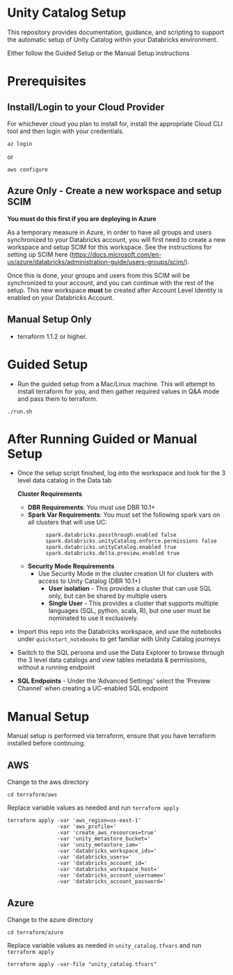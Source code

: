# Unity Catalog Setup
This repository provides documentation, guidance, and scripting to support the automatic setup of Unity Catalog within your Databricks environment.

Either follow the Guided Setup or the Manual Setup instructions

# Prerequisites
## Install/Login to your Cloud Provider
For whichever cloud you plan to install for, install the appropriate Cloud CLI tool and then login with your credentials.

`az login`

or 

`aws configure`
## Azure Only - Create a new workspace and setup SCIM
**You must do this first if you are deploying in Azure**

As a temporary measure in Azure, in order to have all groups and users synchronized to your Databricks account, you will first need to create a new workspace and setup SCIM for this workspace. See the instructions for setting up SCIM here (https://docs.microsoft.com/en-us/azure/databricks/administration-guide/users-groups/scim/). 

Once this is done, your groups and users from this SCIM will be synchronized to your account, and you can continue with the rest of the setup. This new workspace **must** be created after Account Level Identity is enabled on your Databricks Account.

## Manual Setup Only
* terraform 1.1.2 or higher.

# Guided Setup
- Run the guided setup from a Mac/Linux machine. This will attempt to install terraform for you, and then gather required values in Q&A mode and pass them to terraform.

```commandline
./run.sh
```

# After Running Guided or Manual Setup
- Once the setup script finished, log into the workspace and look for the 3 level data catalog in the Data tab

    **Cluster Requirements**
    - **DBR Requirements**: You must use DBR 10.1+
    - **Spark Var Requirements**: You must set the following spark vars on all clusters that will use UC:
    ```
             spark.databricks.passthrough.enabled false
             spark.databricks.unityCatalog.enforce.permissions false
             spark.databricks.unityCatalog.enabled true
             spark.databricks.delta.preview.enabled true
    ```
    - **Security Mode Requirements**
      - Use Security Mode in the cluster creation UI for clusters with access to Unity Catalog (DBR 10.1+)
          - **User isolation** - This provides a cluster that can use SQL only, but can be shared by multiple users
          - **Single User** - This provides a cluster that supports multiple languages (SQL, python, scala, R), but one user must be nominated to use it exclusively.
- Import this repo into the Databricks workspace, and use the notebooks under `quickstart_notebooks` to get familiar with Unity Catalog journeys

- Switch to the SQL persona and use the Data Explorer to browse through the 3 level data catalogs and view tables metadata & permissions, without a running endpoint

- **SQL Endpoints** - Under the ‘Advanced Settings’ select the ‘Preview Channel’ when creating a UC-enabled SQL endpoint

# Manual Setup
Manual setup is performed via terraform, ensure that you have terraform installed before continuing.
## AWS
Change to the aws directory
```commandline
cd terraform/aws
```

Replace variable values as needed and run `terraform apply`

```commandline
terraform apply -var 'aws_region=us-east-1'
                -var 'aws_profile='
                -var 'create_aws_resources=true'
                -var 'unity_metastore_bucket='
                -var 'unity_metastore_iam='
                -var 'databricks_workspace_ids='
                -var 'databricks_users='
                -var 'databricks_account_id='
                -var 'databricks_workspace_host='
                -var 'databricks_account_username='
                -var 'databricks_account_password='
```

## Azure
Change to the azure directory
```
cd terraform/azure
```

Replace variable values as needed in `unity_catalog.tfvars` and run `terraform apply`
```commandline
terraform apply -var-file "unity_catalog.tfvars"
```

